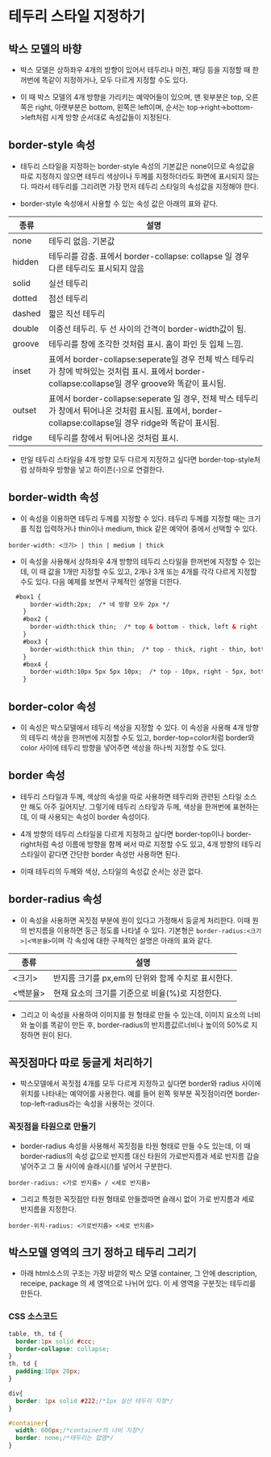 # 테두리 스타일 지정하기

## 박스 모델의 바향

* 박스 모델은 상하좌우 4개의 방향이 있어서 테두리나 마진, 패딩 등을 지정할 때 한꺼번에 똑같이 지정하거나, 모두 다르게 지정할 수도 있다.

* 이 때 박스 모델의 4개 방향을 가리키는 예약어들이 있으며, 맨 윗부분은 top, 오른쪽은 right, 아랫부분은 bottom, 왼쪽은 left이며, 순서는 top->right->bottom->left처럼 시계 방향 순서대로 속성값들이 지정된다.

## border-style 속성

* 테두리 스타일을 지정하는 border-style 속성의 기본값은 none이므로 속성값을 따로 지정하지 않으면 테두리 색상이나 두께를 지정하더라도 화면에 표시되지 않는다. 따라서 테두리를 그리려면 가장 먼저 테두리 스타일의 속성값을 지정해야 한다.

* border-style 속성에서 사용할 수 있는 속성 값은 아래의 표와 같다.

| 종류 | 설명 |
| ---- | ---- |
| none | 테두리 없음. 기본값 |
| hidden| 테두리를 감춤. 표에서 border-collapse: collapse 일 경우 다른 테두리도 표시되지 않음 |
| solid | 실선 테두리 |
| dotted | 점선 테두리 |
| dashed | 짧은 직선 테두리 |
| double | 이중선 테두리. 두 선 사이의 간격이 border-width값이 됨. |
| groove | 테두리를 창에 조각한 것처럼 표시. 홈이 파인 듯 입체 느낌. |
| inset | 표에서 border-collapse:seperate일 경우 전체 박스 테두리가 창에 박혀있는 것처럼 표시. 표에서 border-collapse:collapse일 경우 groove와 똑같이 표시됨. |
| outset | 표에서 border-collapse:seperate 일 경우, 전체 박스 테두리가 창에서 튀어나온 것처럼 표시됨. 표에서, border-collapse:collapse일 경우 ridge와 똑같이 표시됨. |
| ridge | 테두리를 창에서 튀어나온 것처럼 표시. |

* 만일 테두리 스타일을 4개 방향 모두 다르게 지정하고 싶다면 border-top-style처럼 상하좌우 방향을 넣고 하이픈(-)으로 연결한다.

## border-width 속성

* 이 속성을 이용하면 테두리 두께를 지정할 수 있다. 테두리 두께를 지정할 때는 크기를 직접 입력하거나 thin이나 medium, thick 같은 예약어 중에서 선택할 수 있다.

```border-width: <크기> | thin | medium | thick```

* 이 속성을 사용해서 상하좌우 4개 방향의 테두리 스타일을 한꺼번에 지정할 수 있는데, 이 때 값을 1개만 지정할 수도 있고, 2개나 3개 또는 4개를 각각 다르게 지정할 수도 있다. 다음 예제를 보면서 구체적인 설명을 더한다.

```html
  #box1 {
      border-width:2px;  /* 네 방향 모두 2px */ 
    }
    #box2 {
      border-width:thick thin;  /* top & bottom - thick, left & right - thin */
    }
    #box3 {
      border-width:thick thin thin;  /* top - thick, right - thin, bottom - thin, left - thin */ 
    }
    #box4 {
      border-width:10px 5px 5px 10px;  /* top - 10px, right - 5px, bottom - 5px, left - 10px */
    }
```

## border-color 속성

* 이 속성은 박스모델에서 테두리 색상을 지정할 수 있다. 이 속성을 사용해 4개 방향의 테두리 색상을 한꺼번에 지정할 수도 있고, border-top=color처럼 border와 color 사이에 테두리 방향을 넣어주면 색상을 하나씩 지정할 수도 있다.

## border 속성

* 테두리 스타일과 두께, 색상의 속성을 따로 사용하면 테두리와 관련된 스타일 소스만 해도 아주 길어지낟. 그렇기에 테두리 스타잏과 두께, 색상을 한꺼번에 표현하는데, 이 때 사용되는 속성이 border 속성이다.

* 4개 방향의 테두리 스타일을 다르게 지정하고 싶다면 border-top이나 border-right처럼 속성 이름에 방향을 함께 써서 따로 지정할 수도 있고, 4개 방향의 테두리 스타일이 같다면 간단한 border 속성만 사용하면 된다.

* 이때 테두리의 두께와 색상, 스타일의 속성값 순서는 상관 없다.

## border-radius 속성

* 이 속성을 사용하면 꼭짓점 부분에 원이 있다고 가정해서 둥글게 처리한다. 이때 원의 반지름을 이용하면 둥근 정도를 나타낼 수 있다. 기본형은 ```border-radius:<크기>|<백분율>```이며 각 속성에 대한 구체적인 설명은 아래의 표와 같다.

| 종류 | 설명 |
| ---- | ---- |
| <크기> | 반지름 크기를 px,em의 단위와 함께 수치로 표시한다. |
| <백분율> | 현재 요소의 크기를 기준으로 비율(%)로 지정한다. |

* 그리고 이 속성을 사용하여 이미지를 원 형태로 만들 수 있는데, 이미지 요소의 너비와 높이를 똑같이 만든 후, border-radius의 반지름값르너비나 높이의 50%로 지정하면 원이 된다.

## 꼭짓점마다 따로 둥글게 처리하기

* 박스모델에서 꼭짓점 4개를 모두 다르게 지정하고 싶다면 border와 radius 사이에 위치를 나타내는 예약어를 사용한다. 예를 들어 왼쪽 윗부분 꼭짓점이라면 border-top-left-radius라는 속성을 사용하는 것이다.

### 꼭짓점을 타원으로 만들기

* border-radius 속성을 사용해서 꼭짓점을 타원 형태로 만들 수도 있는데, 이 때 border-radius의 속성 값으로 반지름 대신 타원의 가로반지름과 세로 반지름 갑슬 넣어주고 그 둘 사이에 슬래시(/)를 넣어서 구분한다.

```border-radius: <가로 반지름> / <세로 반지름>```

* 그리고 특정한 꼭짓점만 타원 형태로 만들겠따면 슬래시 없이 가로 반지름과 세로 반지름을 지정한다.

```border-위치-radius: <가로반지름> <세로 반지름>```

## 박스모델 영역의 크기 정하고 테두리 그리기

* 아래 html소스의 구조는 가장 바깥의 박스 모델 container, 그 안에 description, receipe, package 의 세 영역으로 나뉘어 있다. 이 세 영역을 구분짓는 테두리를 만든다.

### CSS 소스코드

```css
table, th, td {
  border:1px solid #ccc;
  border-collapse: collapse;
}
th, td { 
  padding:10px 20px; 
}

div{
  border: 1px solid #222;/*1px 실선 테두리 지정*/
}

#container{
  width: 600px;/*container의 너비 지정*/
  border: none;/*테두리는 없앰*/
}
```
